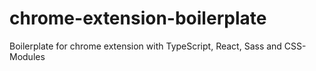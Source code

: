 # chrome-extension-boilerplate
Boilerplate for chrome extension with TypeScript, React, Sass and CSS-Modules
